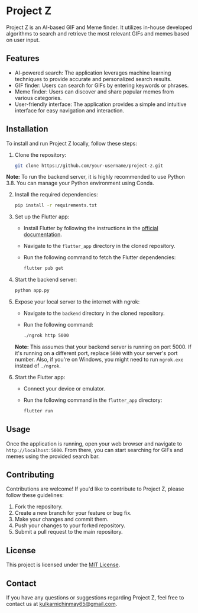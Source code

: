 # Project Z

Project Z is an AI-based GIF and Meme finder. It utilizes in-house developed algorithms to search and retrieve the most relevant GIFs and memes based on user input.

## Features

- AI-powered search: The application leverages machine learning techniques to provide accurate and personalized search results.
- GIF finder: Users can search for GIFs by entering keywords or phrases.
- Meme finder: Users can discover and share popular memes from various categories.
- User-friendly interface: The application provides a simple and intuitive interface for easy navigation and interaction.

## Installation

To install and run Project Z locally, follow these steps:

1. Clone the repository:

    ```bash
    git clone https://github.com/your-username/project-z.git
    ```
    
**Note:** To run the backend server, it is highly recommended to use Python 3.8. You can manage your Python environment using Conda.

2. Install the required dependencies:

    ```bash
    pip install -r requirements.txt
    ```

3. Set up the Flutter app:

    - Install Flutter by following the instructions in the [official documentation](https://flutter.dev/docs/get-started/install).
    - Navigate to the `flutter_app` directory in the cloned repository.
    - Run the following command to fetch the Flutter dependencies:

        ```bash
        flutter pub get
        ```

4. Start the backend server:

    ```bash
    python app.py
    ```

5. Expose your local server to the internet with ngrok:

    - Navigate to the `backend` directory in the cloned repository.
    - Run the following command:

        ```bash
        ./ngrok http 5000
        ```

    **Note:** This assumes that your backend server is running on port 5000. If it's running on a different port, replace `5000` with your server's port number. Also, if you're on Windows, you might need to run `ngrok.exe` instead of `./ngrok`.

6. Start the Flutter app:

    - Connect your device or emulator.
    - Run the following command in the `flutter_app` directory:

        ```bash
        flutter run
        ```

## Usage

Once the application is running, open your web browser and navigate to `http://localhost:5000`. From there, you can start searching for GIFs and memes using the provided search bar.

## Contributing

Contributions are welcome! If you'd like to contribute to Project Z, please follow these guidelines:

1. Fork the repository.
2. Create a new branch for your feature or bug fix.
3. Make your changes and commit them.
4. Push your changes to your forked repository.
5. Submit a pull request to the main repository.

## License

This project is licensed under the [MIT License](LICENSE).

## Contact

If you have any questions or suggestions regarding Project Z, feel free to contact us at [kulkarnichinmay65@gmail.com](mailto:kulkarnichinmay65@gmail.com).
